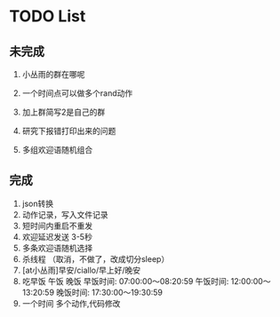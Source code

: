 # TODO List

## 未完成
1. 小丛雨的群在哪呢
1. 一个时间点可以做多个rand动作
1. 加上群简写2是自己的群


2. 研究下报错打印出来的问题
2. 多组欢迎语随机组合


## 完成
1. json转换
1. 动作记录，写入文件记录
1. 短时间内重启不重发
2. 欢迎延迟发送 3-5秒
2. 多条欢迎语随机选择
1. 杀线程 （取消，不做了，改成切分sleep）
1. [at小丛雨]早安/ciallo/早上好/晚安
1. 吃早饭 午饭 晚饭  早饭时间: 07:00:00～08:20:59 午饭时间: 12:00:00～13:20:59 晚饭时间: 17:30:00～19:30:59
1. 一个时间 多个动作,代码修改